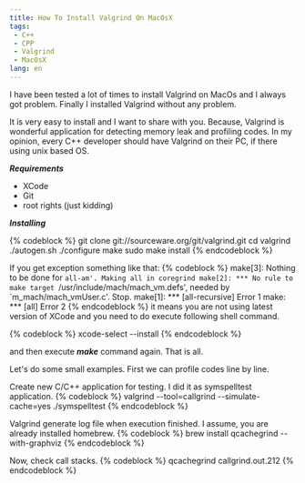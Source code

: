 ```yaml
---
title: How To Install Valgrind On MacOsX
tags: 
 - C++
 - CPP
 - Valgrind
 - MacOsX
lang: en
---
```


I have been tested a lot of times to install Valgrind on MacOs and I always got problem. Finally I installed Valgrind without any problem.

It is very easy to install and I want to share with you. Because, Valgrind is wonderful application for detecting memory leak and profiling codes. In my opinion, every C++ developer should have Valgrind on their PC, if there using unix based OS.

***Requirements***
 - XCode
 - Git
 - root rights (just kidding)

***Installing***

{% codeblock %}
git clone git://sourceware.org/git/valgrind.git
cd valgrind
./autogen.sh
./configure
make
sudo make install
{% endcodeblock %}

If you get exception something like that:
{% codeblock %}
make[3]: Nothing to be done for `all-am'.
Making all in coregrind
make[2]: *** No rule to make target `/usr/include/mach/mach_vm.defs', needed by `m_mach/mach_vmUser.c'.  Stop.
make[1]: *** [all-recursive] Error 1
make: *** [all] Error 2
{% endcodeblock %}
it means you are not using latest version of XCode and you need to do execute following shell command.

{% codeblock %}
xcode-select --install
{% endcodeblock %}

and then execute ***make*** command again. That is all.

Let's do some small examples.
First we can profile codes line by line.

Create new C/C++ application for testing. I did it as symspelltest application.
{% codeblock %}
valgrind --tool=callgrind --simulate-cache=yes ./symspelltest
{% endcodeblock %}

Valgrind generate log file when execution finished.
I assume, you are already installed homebrew.
{% codeblock %}
brew install qcachegrind --with-graphviz
{% endcodeblock %}

Now, check call stacks.
{% codeblock %}
qcachegrind callgrind.out.212
{% endcodeblock %}